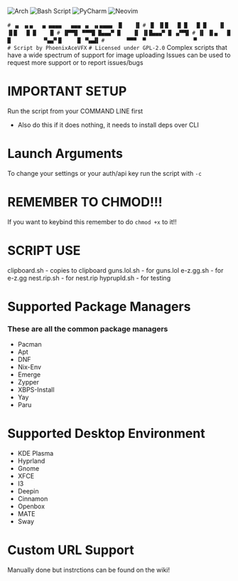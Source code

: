 ![Arch](https://img.shields.io/badge/Arch%20Linux-1793D1?logo=arch-linux&logoColor=fff&style=for-the-badge)
![Bash Script](https://img.shields.io/badge/bash_script-%23121011.svg?style=for-the-badge&logo=gnu-bash&logoColor=white)
![PyCharm](https://img.shields.io/badge/pycharm-143?style=for-the-badge&logo=pycharm&logoColor=black&color=black&labelColor=green)
![Neovim](https://img.shields.io/badge/NeoVim-%2357A143.svg?&style=for-the-badge&logo=neovim&logoColor=white)

`# ▗▖ ▗▖▄   ▄ ▄▄▄▄   ▄▄▄ ▗▖ ▗▖▄▄▄▄  █    ▐▌`
`# ▐▌ ▐▌█   █ █   █ █    ▐▌ ▐▌█   █ █    ▐▌`
`# ▐▛▀▜▌ ▀▀▀█ █▄▄▄▀ █    ▐▌ ▐▌█▄▄▄▀ █ ▗▞▀▜▌`
`# ▐▌ ▐▌▄   █ █          ▝▚▄▞▘█     █ ▝▚▄▟▌`
`#       ▀▀▀  ▀               ▀            `
`# Script by PhoenixAceVFX`
`# Licensed under GPL-2.0`
Complex scripts that have a wide spectrum of support for image uploading
Issues can be used to request more support or to report issues/bugs

# IMPORTANT SETUP
Run the script from your COMMAND LINE first
- Also do this if it does nothing, it needs to install deps over CLI

# Launch Arguments
To change your settings or your auth/api key run the script with `-c`

# REMEMBER TO CHMOD!!!
If you want to keybind this remember to do `chmod +x` to it!!

# SCRIPT USE
clipboard.sh - copies to clipboard
guns.lol.sh - for guns.lol
e-z.gg.sh - for e-z.gg
nest.rip.sh - for nest.rip
hyprupld.sh - for testing

# Supported Package Managers
### These are all the common package managers
- Pacman
- Apt
- DNF
- Nix-Env
- Emerge
- Zypper
- XBPS-Install
- Yay
- Paru

# Supported Desktop Environment
- KDE Plasma
- Hyprland
- Gnome
- XFCE
- I3
- Deepin
- Cinnamon
- Openbox
- MATE
- Sway

# Custom URL Support
Manually done but instrctions can be found on the wiki!  
